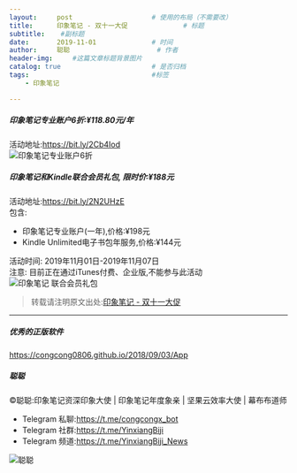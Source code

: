 ```yaml
---
layout:     post                    # 使用的布局（不需要改）
title:      印象笔记 - 双十一大促              # 标题 
subtitle:    #副标题
date:       2019-11-01              # 时间
author:     聪聪                      # 作者
header-img:     #这篇文章标题背景图片
catalog: true                       # 是否归档
tags:                               #标签
    - 印象笔记

---
```


##### 印象笔记专业账户6折:¥118.80元/年

活动地址:<https://bit.ly/2Cb4Iod><br>
![印象笔记专业账户6折](http://ww1.sinaimg.cn/large/9b84e6acly1g8lq3gd1ggj20qa0c34qp.jpg)

##### 印象笔记和Kindle联合会员礼包, 限时价:¥188元

活动地址:<https://bit.ly/2N2UHzE><br>
包含:
* 印象笔记专业账户(一年),价格:¥198元
* Kindle Unlimited电子书包年服务,价格:¥144元

活动时间: 2019年11月01日-2019年11月07日<br>
注意: 目前正在通过iTunes付费、企业版,不能参与此活动<br>
![印象笔记 联合会员礼包](http://ww1.sinaimg.cn/large/9b84e6acly1g8ijv1j7xoj20nw0py76x.jpg)

> 转载请注明原文出处:[印象笔记 - 双十一大促](https://bit.ly/34jD4kL)

- - - -

##### 优秀的正版软件
<https://congcong0806.github.io/2018/09/03/App>

##### 聪聪
&copy;聪聪:印象笔记资深印象大使 | 印象笔记年度象亲 | 坚果云效率大使 | 幕布布道师

* Telegram 私聊:<https://t.me/congcongx_bot>
* Telegram 社群:<https://t.me/YinxiangBiji>
* Telegram 频道:<https://t.me/YinxiangBiji_News>

![聪聪](https://i.v2ex.co/3wc207g5.png)
